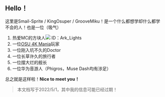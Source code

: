 ## Hello！
这里是Smail-Sprite / KingOsuper / GrooveMiku！是一个什么都想学却什么都学不会的人！也是一位（吸气）

1. 热爱MC的方块人![](https://littleskin.cn/avatar/157399?size=36&png=1) ID：Ark_Lights
2. 一位[OSU 4K Mania](https://osu.ppy.sh/users/16639726)玩家
3. 一位刚入坑不久的Doctor
4. 一位长草许久的旅行者
5. 一位摆大烂的舰长
6. 一位华为音游人（Phigros，Muse Dash均有涉足）

总之就是这样啦！**Nice to meet you！**

> 本文档写于2022/5/1，其中我的信息可能已经过期！
